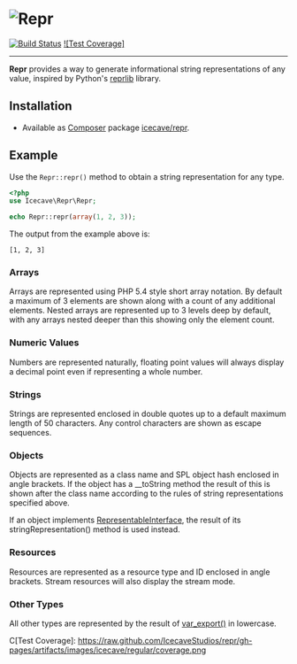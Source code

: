 # ![Repr]

[![Build Status]](http://travis-ci.org/IcecaveStudios/repr)
[![Test Coverage]](http://icecave.com.au/repr/artifacts/tests/coverage)

---

**Repr** provides a way to generate informational string representations of any value, inspired by Python's [reprlib](http://docs.python.org/release/3.1.5/library/reprlib.html) library.

## Installation

* Available as [Composer](http://getcomposer.org) package [icecave/repr](https://packagist.org/packages/icecave/repr).

## Example

Use the ```Repr::repr()``` method to obtain a string representation for any type.

```php
<?php
use Icecave\Repr\Repr;

echo Repr::repr(array(1, 2, 3));
```

The output from the example above is:

```
[1, 2, 3]
```

### Arrays

Arrays are represented using PHP 5.4 style short array notation. By default a maximum of 3 elements are shown along with a count of any additional elements.
Nested arrays are represented up to 3 levels deep by default, with any arrays nested deeper than this showing only the element count.

### Numeric Values

Numbers are represented naturally, floating point values will always display a decimal point even if representing a whole number.

### Strings

Strings are represented enclosed in double quotes up to a default maximum length of 50 characters. Any control characters are shown as escape sequences.

### Objects

Objects are represented as a class name and SPL object hash enclosed in angle brackets. If the object has a __toString method the result of this is shown after the class name according to the rules of string representations specified above.

If an object implements [RepresentableInterface](/IcecaveStudios/repr/blob/master/lib/Icecave/Repr/RepresentableInterface.php), the result of its stringRepresentation() method is used instead.

### Resources

Resources are represented as a resource type and ID enclosed in angle brackets. Stream resources will also display the stream mode.

### Other Types

All other types are represented by the result of [var_export()](http://php.net/manual/en/function.var-export.php) in lowercase.

<!-- references -->
[Repr]: http://icecave.com.au/assets/img/project-icons/icon-repr.png
[Build Status]: https://raw.github.com/IcecaveStudios/repr/gh-pages/artifacts/images/icecave/regular/build-status.png
C[Test Coverage]: https://raw.github.com/IcecaveStudios/repr/gh-pages/artifacts/images/icecave/regular/coverage.png
